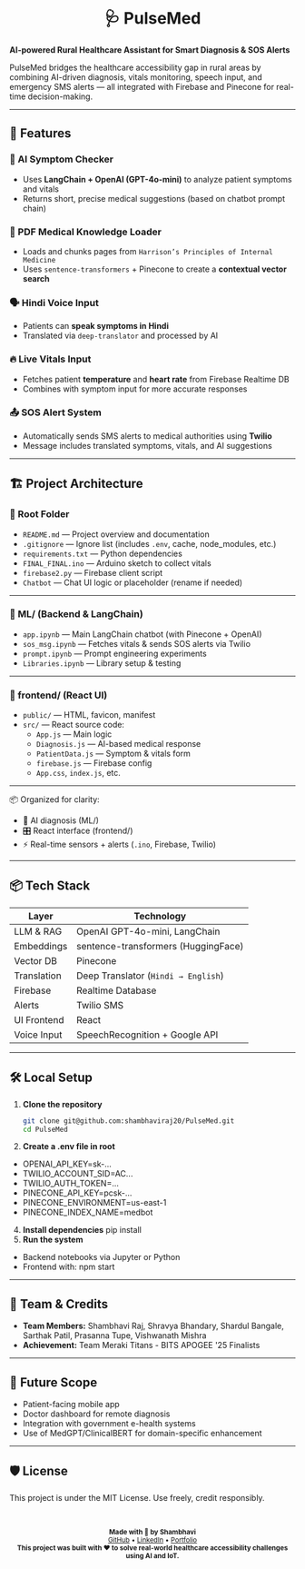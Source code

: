 <h1 align="center">🩺 PulseMed</h1>
  
**AI-powered Rural Healthcare Assistant for Smart Diagnosis & SOS Alerts**

PulseMed bridges the healthcare accessibility gap in rural areas by combining AI-driven diagnosis, vitals monitoring, speech input, and emergency SMS alerts — all integrated with Firebase and Pinecone for real-time decision-making.

---

## 🚀 Features

### 🧠 AI Symptom Checker
- Uses **LangChain + OpenAI (GPT-4o-mini)** to analyze patient symptoms and vitals
- Returns short, precise medical suggestions (based on chatbot prompt chain)

### 🧾 PDF Medical Knowledge Loader
- Loads and chunks pages from `Harrison’s Principles of Internal Medicine`
- Uses `sentence-transformers` + Pinecone to create a **contextual vector search**

### 🗣 Hindi Voice Input
- Patients can **speak symptoms in Hindi**
- Translated via `deep-translator` and processed by AI

### 🔥 Live Vitals Input
- Fetches patient **temperature** and **heart rate** from Firebase Realtime DB
- Combines with symptom input for more accurate responses

### 📤 SOS Alert System
- Automatically sends SMS alerts to medical authorities using **Twilio**
- Message includes translated symptoms, vitals, and AI suggestions

---

## 🏗️ Project Architecture

### 🔹 Root Folder
- `README.md` — Project overview and documentation  
- `.gitignore` — Ignore list (includes `.env`, cache, node_modules, etc.)  
- `requirements.txt` — Python dependencies  
- `FINAL_FINAL.ino` — Arduino sketch to collect vitals  
- `firebase2.py` — Firebase client script  
- `Chatbot` — Chat UI logic or placeholder (rename if needed)

---

### 🔹 ML/ (Backend & LangChain)
- `app.ipynb` — Main LangChain chatbot (with Pinecone + OpenAI)  
- `sos_msg.ipynb` — Fetches vitals & sends SOS alerts via Twilio  
- `prompt.ipynb` — Prompt engineering experiments  
- `Libraries.ipynb` — Library setup & testing

---

### 🔹 frontend/ (React UI)
- `public/` — HTML, favicon, manifest  
- `src/` — React source code:
  - `App.js` — Main logic  
  - `Diagnosis.js` — AI-based medical response  
  - `PatientData.js` — Symptom & vitals form  
  - `firebase.js` — Firebase config  
  - `App.css`, `index.js`, etc.

---

📦 Organized for clarity:  
- 🧠 AI diagnosis (ML/)  
- 🎛️ React interface (frontend/)  
- ⚡ Real-time sensors + alerts (`.ino`, Firebase, Twilio)

---

## 📦 Tech Stack

| Layer        | Technology                          |
|--------------|--------------------------------------|
| LLM & RAG     | OpenAI GPT-4o-mini, LangChain        |
| Embeddings   | sentence-transformers (HuggingFace) |
| Vector DB    | Pinecone                             |
| Translation  | Deep Translator (`Hindi → English`)  |
| Firebase     | Realtime Database                    |
| Alerts       | Twilio SMS                           |
| UI Frontend  | React                 |
| Voice Input  | SpeechRecognition + Google API       |

---

## 🛠️ Local Setup

1. **Clone the repository**
   ```bash
   git clone git@github.com:shambhaviraj20/PulseMed.git
   cd PulseMed
2. **Create a .env file in root**
  - OPENAI_API_KEY=sk-...
  - TWILIO_ACCOUNT_SID=AC...
  - TWILIO_AUTH_TOKEN=...
  - PINECONE_API_KEY=pcsk-...
  - PINECONE_ENVIRONMENT=us-east-1
  - PINECONE_INDEX_NAME=medbot
4. **Install dependencies**
   pip install
5. **Run the system**
- Backend notebooks via Jupyter or Python
- Frontend with: npm start

---
## 📣 Team & Credits
- **Team Members:** Shambhavi Raj, Shravya Bhandary, Shardul Bangale, Sarthak Patil, Prasanna Tupe, Vishwanath Mishra
- **Achievement:** Team Meraki Titans - BITS APOGEE '25 Finalists

---

## 📌 Future Scope
- Patient-facing mobile app
- Doctor dashboard for remote diagnosis
- Integration with government e-health systems
- Use of MedGPT/ClinicalBERT for domain-specific enhancement

---

## 🛡️ License

This project is under the MIT License. Use freely, credit responsibly.

<br>
<p align="center">
  <sub><strong>Made with 💫 by Shambhavi</strong></sub><br>
  <sub><a href="https://github.com/shambhaviraj20">GitHub</a> • <a href="https://linkedin.com/in/shambhaviraj">LinkedIn</a> • <a href="https://shambhavirajportfolio.framer.website">Portfolio</a></sub><br>
  <sub><strong>This project was built with ❤️ to solve real-world healthcare accessibility challenges using AI and IoT.</strong></sub>
</p>


